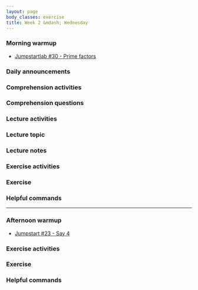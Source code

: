 ```yaml
---
layout: page
body_classes: exercise
title: Week 2 &mdash; Wednesday
---
```


### Morning warmup

* [Jumpstartlab #30 - Prime factors](https://github.com/JumpstartLab/warmup-exercises/tree/master/30-prime-factors)

### Daily announcements
### Comprehension activities
### Comprehension questions
### Lecture activities
### Lecture topic
### Lecture notes
### Exercise activities
### Exercise
### Helpful commands

***

### Afternoon warmup

* [Jumpstart #23 - Say 4](https://github.com/JumpstartLab/warmup-exercises/tree/master/23-say-4)

### Exercise activities
### Exercise
### Helpful commands